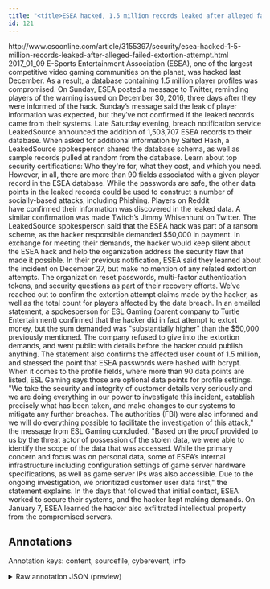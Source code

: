 ```yaml
---
title: "<title>ESEA hacked, 1.5 million records leaked after alleged failed extortion attempt | CSO Online</title>"
id: 121
---
```


<title>ESEA hacked, 1.5 million records leaked after alleged failed extortion attempt | CSO Online</title>
<source> http://www.csoonline.com/article/3155397/security/esea-hacked-1-5-million-records-leaked-after-alleged-failed-extortion-attempt.html </source>
<date> 2017_01_09 </date>
<text>
E-Sports Entertainment Association (ESEA), one of the largest competitive video gaming communities on the planet, was hacked last December.
As a result, a database containing 1.5 million player profiles was compromised.
On Sunday, ESEA posted a message to Twitter, reminding players of the warning issued on December 30, 2016, three days after they were informed of the hack.
Sunday’s message said the leak of player information was expected, but they’ve not confirmed if the leaked records came from their systems.
Late Saturday evening, breach notification service LeakedSource announced the addition of 1,503,707 ESEA records to their database.
When asked for additional information by Salted Hash, a LeakedSource spokesperson shared the database schema, as well as sample records pulled at random from the database.
Learn about top security certifications: Who they're for, what they cost, and which you need.
However, in all, there are more than 90 fields associated with a given player record in the ESEA database.
While the passwords are safe, the other data points in the leaked records could be used to construct a number of socially-based attacks, including Phishing.
Players on Reddit have confirmed their information was discovered in the leaked data.
A similar confirmation was made Twitch’s Jimmy Whisenhunt on Twitter.
The LeakedSource spokesperson said that the ESEA hack was part of a ransom scheme, as the hacker responsible demanded $50,000 in payment.
In exchange for meeting their demands, the hacker would keep silent about the ESEA hack and help the organization address the security flaw that made it possible.
In their previous notification, ESEA said they learned about the incident on December 27, but make no mention of any related extortion attempts.
The organization reset passwords, multi-factor authentication tokens, and security questions as part of their recovery efforts.
We’ve reached out to confirm the extortion attempt claims made by the hacker, as well as the total count for players affected by the data breach.
In an emailed statement, a spokesperson for ESL Gaming (parent company to Turtle Entertainment) confirmed that the hacker did in fact attempt to extort money, but the sum demanded was "substantially higher" than the $50,000 previously mentioned.
The company refused to give into the extortion demands, and went public with details before the hacker could publish anything.
The statement also confirms the affected user count of 1.5 million, and stressed the point that ESEA passwords were hashed with bcrypt.
When it comes to the profile fields, where more than 90 data points are listed, ESL Gaming says those are optional data points for profile settings.
"We take the security and integrity of customer details very seriously and we are doing everything in our power to investigate this incident, establish precisely what has been taken, and make changes to our systems to mitigate any further breaches.
The authorities (FBI) were also informed and we will do everything possible to facilitate the investigation of this attack," the message from ESL Gaming concluded.
"Based on the proof provided to us by the threat actor of possession of the stolen data, we were able to identify the scope of the data that was accessed.
While the primary concern and focus was on personal data, some of ESEA’s internal infrastructure including configuration settings of game server hardware specifications, as well as game server IPs was also accessible.
Due to the ongoing investigation, we prioritized customer user data first," the statement explains.
In the days that followed that initial contact, ESEA worked to secure their systems, and the hacker kept making demands.
On January 7, ESEA learned the hacker also exfiltrated intellectual property from the compromised servers.
</text>



## Annotations

Annotation keys: content, sourcefile, cyberevent, info

<details>
<summary>Raw annotation JSON (preview)</summary>

```json
{
  "content": "E-Sports Entertainment Association (ESEA), one of the largest competitive video gaming communities on the planet, was hacked last December. As a result, a database containing 1.5 million player profiles was compromised. On Sunday, ESEA posted a message to Twitter, reminding players of the warning issued on December 30, 2016, three days after they were informed of the hack. Sunday\u2019s message said the leak of player information was expected, but they\u2019ve not confirmed if the leaked records came from their systems. Late Saturday evening, breach notification service LeakedSource announced the addition of 1,503,707 ESEA records to their database. When asked for additional information by Salted Hash, a LeakedSource spokesperson shared the database schema, as well as sample records pulled at random from the database. Learn about top security certifications: Who they're for, what they cost, and which you need. However, in all, there are more than 90 fields associated with a given player record in the ESEA database. While the passwords are safe, the other data points in the leaked records could be used to construct a number of socially-based attacks, including Phishing. Players on Reddit have\u00a0confirmed their information was discovered in the leaked data. A similar confirmation was made Twitch\u2019s Jimmy Whisenhunt on Twitter. The LeakedSource spokesperson said that the ESEA hack was part of a ransom scheme, as the hacker responsible demanded $50,000 in payment. In exchange for meeting their demands, the hacker would keep silent about the ESEA hack and help the organization address the security flaw that made it possible. In their previous notification, ESEA said they learned about the incident on December 27, but make no mention of any related extortion attempts. The organization reset passwords, multi-factor authentication tokens, and security questions as part of their recovery efforts. We\u2019ve reached out to confirm the extortion attempt claims made by the hacker, as well as the total count for players affected by the data breach. In an emailed statement, a spokesperson for ESL Gaming (parent company to Turtle Entertainment) confirmed that the hacker did in fact attempt to extort money, but the sum demanded was \"substantially higher\" than the $50,000 previously mentioned. The company refused to give into the extortion demands, and went public with details before the hacker could publish anything. The statement also confirms the affected user count of 1.5 million, and stressed the point that ESEA passwords were hashed with bcrypt. When it comes to the profile fields, where more than 90 data points are listed, ESL Gaming says those are optional data points for profile settings. \"We take the security and integrity of customer details very seriously and we are doing everything in our power to investigate this incident, establish precisely what has been taken, and make changes to our systems to mitigate any further breaches. The authorities (FBI) were also informed and we will do everything possible to facilitate the investigation of this attack,\" the message from ESL Gaming concluded. \"Based on the proof provided to us by the threat actor of possession of the stolen data, we were able to identify the scope of the data that was accessed. While the primary concern and focus was on personal data, some of ESEA\u2019s internal infrastructure including configuration settings of game server hardware specifications, as well as game server IPs was also accessible. Due to the ongoing investigation, we prioritized customer user data first,\" the statement explains. In the days that followed that initial contact, ESEA worked to secure their systems, and the hacker kept making demands. On January 7, ESEA learned the hacker also exfiltrated intellectual property from the compromised servers",
  "sourcefile": "121.txt",
  "cyberevent": {
    "hopper": [
      {
        "index": 0,
        "relation": "Same",
    
```
</details>
